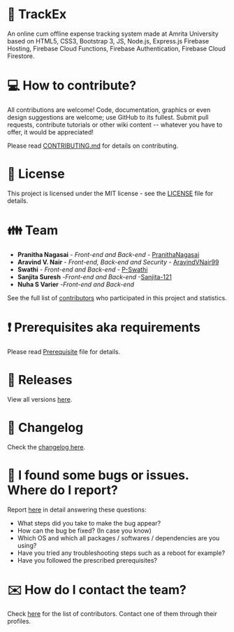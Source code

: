 # :office: TrackEx

An online cum offline expense tracking system made at Amrita University based on HTML5, CSS3, Bootstrap 3, JS, Node.js, Express.js Firebase Hosting, Firebase Cloud Functions, Firebase Authentication, Firebase Cloud Firestore.

# :computer: How to contribute?

All contributions are welcome! Code, documentation, graphics or even design suggestions are welcome; use GitHub to its fullest. Submit pull requests, contribute tutorials or other wiki content -- whatever you have to offer, it would be appreciated!

Please read [CONTRIBUTING.md](https://github.com/PranithaNagasai/TrackEx/blob/master/CONTRIBUTING.md) for details on contributing.

# :scroll: License

This project is licensed under the MIT license - see the [LICENSE](LICENSE) file for details.

# :family: Team

* **Pranitha Nagasai** - *Front-end and Back-end* - [PranithaNagasai](https://github.com/PranithaNagasai)
* **Aravind V. Nair** - *Front-end, Back-end and Security* - [AravindVNair99](https://github.com/aravindvnair99)
* **Swathi** - *Front-end and Back-end* - [P-Swathi](https://github.com/P-Swathi)
* **Sanjita Suresh** -*Front-end and Back-end* -[Sanjita-121](https://github.com/Sanjita-121)
* **Nuha S Varier** -*Front-end and Back-end*

See the full list of [contributors](https://github.com/PranithaNagasai/TrackEx/graphs/contributors) who participated in this project and statistics.

# :heavy_exclamation_mark: Prerequisites aka requirements

Please read [Prerequisite](Prerequisite.md) file for details.

# :bookmark: Releases

View all versions [here](https://github.com/PranithaNagasai/TrackEx/releases).

# :scroll: Changelog

Check the [changelog here](https://github.com/PranithaNagasai/TrackEx/commits/master).

# :memo: I found some bugs or issues. Where do I report?

Report [here](https://github.com/PranithaNagasai/TrackEx/issues/new/choose) in detail answering these questions:

* What steps did you take to make the bug appear?
* How can the bug be fixed? (In case you know)
* Which OS and which all packages / softwares / dependencies are you using?
* Have you tried any troubleshooting steps such as a reboot for example?
* Have you followed the prescribed prerequisites?

# :envelope: How do I contact the team?

Check [here](https://github.com/PranithaNagasai/TrackEx/graphs/contributors) for the list of contributors. Contact one of them through their profiles.
